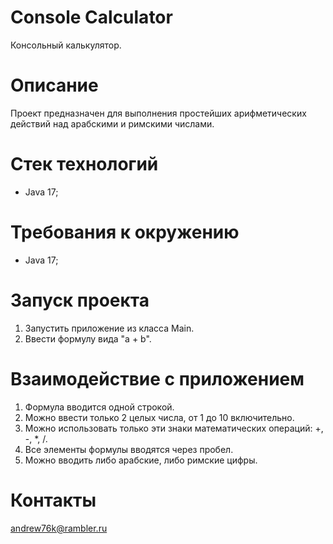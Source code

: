 # Console Calculator
Консольный калькулятор.

# Описание
Проект предназначен для выполнения простейших арифметических действий над арабскими и 
римскими числами.

# Стек технологий
- Java 17;

# Требования к окружению
- Java 17;

# Запуск проекта
1. Запустить приложение из класса Main.
2. Ввести формулу вида "а + b". 

# Взаимодействие с приложением
1. Формула вводится одной строкой.
2. Можно ввести только 2 целых числа, от 1 до 10 включительно.
3. Можно использовать только эти знаки математических операций: +, -, *, /.
4. Все элементы формулы вводятся через пробел.
5. Можно вводить либо арабские, либо римские цифры.

# Контакты
andrew76k@rambler.ru